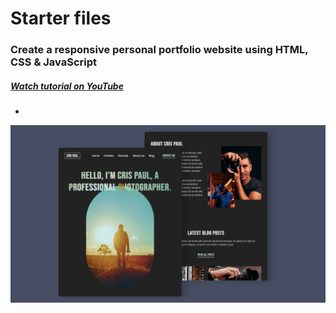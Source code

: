 # Starter files
### Create a responsive personal portfolio website using HTML, CSS & JavaScript
##### [Watch tutorial on YouTube]()
- 
![Project humbnail](./thumbnail.png)
